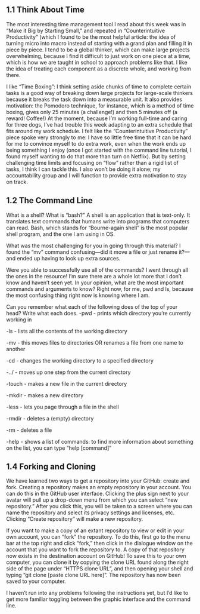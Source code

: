 ## 1.1 Think About Time
The most interesting time management tool I read about this week was in “Make it Big by Starting Small,” and repeated in “Counterintuitive Productivity” (which I found to be the most helpful article: the idea of turning micro into macro instead of starting with a grand plan and filling it in piece by piece. I tend to be a global thinker, which can make large projects overwhelming, because I find it difficult to just work on one piece at a time, which is how we are taught in school to approach problems like that. I like the idea of treating each component as a discrete whole, and working from there.

I like “Time Boxing”: I think setting aside chunks of time to complete certain tasks is a good way of breaking down large projects for large-scale thinkers because it breaks the task down into a measurable unit. It also provides motivation: the Pomodoro technique, for instance, which is a method of time boxing, gives only 25 minutes (a challenge!) and then 5 minutes off (a reward! Coffee!) At the moment, because I’m working full-time and caring for three dogs, I’ve had trouble this week adapting to an extra schedule that fits around my work schedule. I felt like the “Counterintuitive Productivity” piece spoke very strongly to me: I have so little free time that it can be hard for me to convince myself to do extra work, even when the work ends up being something I enjoy (once I got started with the command line tutorial, I found myself wanting to do that more than turn on Netflix). But by setting challenging time limits and focusing on “flow” rather than a rigid list of tasks, I think I can tackle this. I also won’t be doing it alone; my accountability group and I will function to provide extra motivation to stay on track.

## 1.2 The Command Line
What is a shell? What is “bash?"
A shell is an application that is text-only. It translates text commands that humans write into programs that computers can read. Bash, which stands for “Bourne-again shell” is the most popular shell program, and the one I am using in OS.

What was the most challenging for you in going through this material?
I found the “mv” command confusing—did it move a file or just rename it?—and ended up having to look up extra sources.

Were you able to successfully use all of the commands?
I went through all the ones in the resource! I’m sure there are a whole lot more that I don’t know and haven’t seen yet.
In your opinion, what are the most important commands and arguments to know?
Right now, for me, pwd and ls, because the most confusing thing right now is knowing where I am.

Can you remember what each of the following does of the top of your head? Write what each does.
-pwd - prints which directory you’re currently working in

-ls - lists all the contents of the working directory

-mv - this moves files to directories OR renames a file from one name to another

-cd - changes the working directory to a specified directory

-../ - moves up one step from the current directory

-touch - makes a new file in the current directory

-mkdir - makes a new directory

-less - lets you page through a file in the shell

-rmdir - deletes a (empty) directory

-rm - deletes a file

-help - shows a list of commands: to find more information about something on the list, you can type “help [command]”
## 1.4 Forking and Cloning
We have learned two ways to get a repository into your GitHub: create and fork. Creating a repository makes an empty repository in your account. You can do this in the GitHub user interface. Clicking the plus sign next to your avatar will pull up a drop-down menu from which you can select “new repository.” After you click this, you will be taken to a screen where you can name the repository and select its privacy settings and licenses, etc. Clicking “Create repository” will make a new repository.

If you want to make a copy of an extant repository to view or edit in your own account, you can “fork” the repository. To do this, first go to the menu bar at the top right and click “fork,” then click in the dialogue window on the account that you want to fork the repository to. A copy of that repository now exists in the destination account on GitHub! To save this to your own computer, you can clone it by copying the clone URL found along the right side of the page under “HTTPS clone URL”, and then opening your shell and typing “git clone [paste clone URL here]”. The repository has now been saved to your computer.

I haven’t run into any problems following the instructions yet, but I’d like to get more familiar toggling between the graphic interface and the command line.